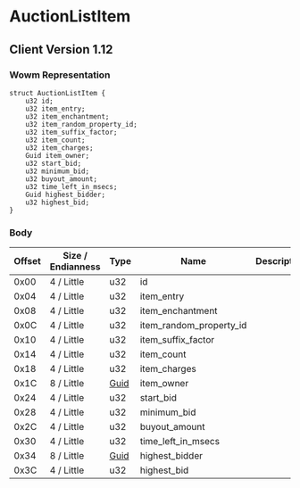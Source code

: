 # AuctionListItem

## Client Version 1.12

### Wowm Representation
```rust,ignore
struct AuctionListItem {
    u32 id;
    u32 item_entry;
    u32 item_enchantment;
    u32 item_random_property_id;
    u32 item_suffix_factor;
    u32 item_count;
    u32 item_charges;
    Guid item_owner;
    u32 start_bid;
    u32 minimum_bid;
    u32 buyout_amount;
    u32 time_left_in_msecs;
    Guid highest_bidder;
    u32 highest_bid;
}
```
### Body

| Offset | Size / Endianness | Type | Name | Description | Comment |
| ------ | ----------------- | ---- | ---- | ----------- | ------- |
| 0x00 | 4 / Little | u32 | id |  |  |
| 0x04 | 4 / Little | u32 | item_entry |  |  |
| 0x08 | 4 / Little | u32 | item_enchantment |  |  |
| 0x0C | 4 / Little | u32 | item_random_property_id |  |  |
| 0x10 | 4 / Little | u32 | item_suffix_factor |  |  |
| 0x14 | 4 / Little | u32 | item_count |  |  |
| 0x18 | 4 / Little | u32 | item_charges |  |  |
| 0x1C | 8 / Little | [Guid](../spec/packed-guid.md) | item_owner |  |  |
| 0x24 | 4 / Little | u32 | start_bid |  |  |
| 0x28 | 4 / Little | u32 | minimum_bid |  |  |
| 0x2C | 4 / Little | u32 | buyout_amount |  |  |
| 0x30 | 4 / Little | u32 | time_left_in_msecs |  |  |
| 0x34 | 8 / Little | [Guid](../spec/packed-guid.md) | highest_bidder |  |  |
| 0x3C | 4 / Little | u32 | highest_bid |  |  |

